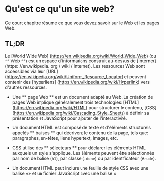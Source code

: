 # Qu'est ce qu'un site web?

Ce court chapitre résume ce que vous devez savoir sur le Web et les pages Web.

## TL;DR

Le [World Wide Web] (https://en.wikipedia.org/wiki/World_Wide_Web) (ou ** Web **) est un espace d'informations construit au-dessus de [Internet] (https: //en.wikipedia. org / wiki / Internet). Les ressources Web sont accessibles via leur [URL] (https://en.wikipedia.org/wiki/Uniform_Resource_Locator) et peuvent contenir des [hyperliens] (https://en.wikipedia.org/wiki/Hyperlink) vers d'autres ressources.

* Une ** page Web ** est un document adapté au Web. La création de pages Web implique généralement trois technologies: [HTML] (https://en.wikipedia.org/wiki/HTML) pour structurer le contenu, [CSS] (https://en.wikipedia.org/wiki/Cascading_Style_Sheets) à définir sa présentation et JavaScript pour ajouter de l'interactivité.

* Un document HTML est composé de texte et d'éléments structurels appelés ** balises ** qui décrivent le contenu de la page, tels que: paragraphes, en-têtes, liens hypertext, images, etc.

* CSS utilise des ** sélecteurs ** pour déclarer les éléments HTML auxquels un style s'applique. Les éléments peuvent être sélectionnés par nom de balise (`h1`), par classe (`.done`) ou par identificateur (`#rude`).

* Un document HTML peut inclure une feuille de style CSS avec une balise «<link>» et un fichier JavaScript avec une balise «<script>».

```html
<!doctype html>
<html>

<head>
    <!-- Informations de la page: titre, encodage, etc -->

    <!-- Lien vers le fichier de style css -->
    <link href="path/to/file.css" rel="stylesheet" type="text/css">
</head>

<body>
    <!-- Contenu de la page -->

    <!-- Lien vers le fichier Javascript -->
    <script src="path/to/file.js"></script>
</body>

</html>
```

* Un ** navigateur ** est le logiciel que vous utilisez pour visiter des pages Web et utiliser des applications Web. Les plus modernes incluent un ensemble ** d'outils de développement ** pour faciliter la tâche de développement pour le Web.

## Internet et le Web

Comme vous le savez probablement, le [World Wide Web] (https://en.wikipedia.org/wiki/World_Wide_Web) (ou ** Web ** en abrégé) est un espace d'informations en constante expansion construit au-dessus de [Internet ] (https://en.wikipedia.org/wiki/Internet). Les ressources Web sont accessibles via leur adresse, appelée leur [URL] (https://en.wikipedia.org/wiki/Uniform_Resource_Locator), et peuvent contenir des [hyperliens] (https://en.wikipedia.org/wiki/Hyperlink) à d'autres ressources. Ensemble, toutes ces ressources interconnectées forment un énorme maillage analogue à une toile d'araignée.

## Les langues du Web

Il existe trois technologies principales pour créer des pages Web: HTML, CSS et JavaScript.

### HTML

HTML, abréviation de [HyperText Markup Language] (https://en.wikipedia.org/wiki/HTML), est le format de document des pages Web. Un document HTML est composé de texte et d'éléments structurels appelés ** balises **. Les balises sont utilisées pour décrire le contenu de la page: paragraphes, titres, hyperliens, images, etc.

Voici un exemple de page Web simple, généralement stockée sous forme de fichier `.html`.

```html
<!doctype html>
<html>

<head>
    <meta charset="utf-8">
    <title>My web page</title>
</head>

<body>
    <h1>Ma page web</h1>
    <p>Salut! je m'appelle Baptiste.</p>
    <p>Je vie dans une belle ville <a href="https://en.wikipedia.org/wiki/Bordeaux">Bordeaux</a>.</p>
</body>

</html>
```

![Display result](images/chapter13-01.png)

Voici quelques références pour en savoir plus sur HTML:

* [Interneting is Hard - Un tutoriel de développement Web convivial pour les débutants] (https://internetingishard.com/html-and-css/)
* [Khan Academy - Introduction au HTML] (https://www.khanacademy.org/computing/computer-programming/html-css#intro-to-html)
* [Mozilla Developer Network - Référence HTML] (https://developer.mozilla.org/en-US/docs/Web/HTML/Reference)

### CSS

CSS, ou [Feuilles de style en cascade] (https://en.wikipedia.org/wiki/Cascading_Style_Sheets), est un langage utilisé pour modifier la présentation des pages Web.

CSS utilise des ** sélecteurs ** pour déclarer les éléments HTML auxquels un style s'applique. De nombreuses stratégies de sélection sont possibles, notamment:

* Tous les éléments d'un nom de balise donné.
* Éléments correspondant à une ** classe ** donnée (syntaxe du sélecteur: `.maClasse`).
* L'élément correspondant à un ** identifiant ** donné et unique (syntaxe du sélecteur: `#monId`).

Voici un exemple de feuille de style CSS simple, généralement stockée sous forme de fichier `.css`.

```css
/* Tous les élèments h1 seront rose */
h1 {
   color: pink;
}

/* Cette classe s'applique à tous les éléments possédant la class .done */
.done {
  text-decoration: line-through;
}

/* L'élément ayant l'id rude sera en majuscule et aura la police monospace  */
#rude {
  font-family: monospace;
  text-transform: uppercase;
}
```

Une feuille de style est associée à un document HTML à l'aide d'une balise «link» dans la partie «head» de la page.

```html
<!-- Lien vers le fichier des styles -->
<link href="path/to/file.css" rel="stylesheet" type="text/css">
```
Pour en savoir plus sur CSS, visitez les liens suivants:

* [Khan Academy - Intro to CSS](https://www.khanacademy.org/computing/computer-programming/html-css#intro-to-css)
* [Mozilla Developer Network - CSS reference](https://developer.mozilla.org/en-US/docs/Web/CSS/Reference)

### JavaScript

JavaScript peut interagir avec un document HTML pour offrir une interactivité dynamique: réponses aux actions de l'utilisateur sur la page, style dynamique, animations, etc. C'est le seul langage de programmation compris par tous les navigateurs Web.

Un fichier JavaScript, généralement stocké dans un fichier `.js`, est chargé par une page Web avec une balise` <script> `.

```html
<!-- Charger le fichier javascript -->
<script src="path/to/file.js"></script>
```

## Développement de pages Web

Pour créer des pages Web interactives, vous devez écrire du code HTML, CSS et JavaScript. Si vous débutez, le moyen le plus simple de le faire est d'utiliser un terrain de jeu JavaScript en ligne. Cependant, vous souhaiterez probablement vous développer de manière plus professionnelle à un moment donné, ou devrez travailler hors ligne.

Reportez-vous à l'annexe pour plus de détails sur la configuration de votre environnement.

## Temps de codage!

Vous pouvez sauter cet exercice si vous avez une expérience préalable avec HTML et CSS.

### Votre première page Web

Suivez le début du didacticiel [Premiers pas avec le Web] (https://developer.mozilla.org/en-US/docs/Learn/Getting_started_with_the_web) de Mozilla Developer Network pour créer une page Web simple en utilisant HTML et CSS. Les étapes requises sont:

1. [À quoi ressemblera votre site Web?] (Https://developer.mozilla.org/en-US/docs/Learn/Getting_started_with_the_web/What_will_your_website_look_like)
1. [Gestion des fichiers] (https://developer.mozilla.org/en-US/docs/Learn/Getting_started_with_the_web/Dealing_with_files)
1. [Bases du HTML] (https://developer.mozilla.org/en-US/docs/Learn/Getting_started_with_the_web/HTML_basics)
1. [Bases de CSS] (https://developer.mozilla.org/en-US/docs/Learn/Getting_started_with_the_web/CSS_basics)

![Résultat attendu] (images / chapitre12-02.png)